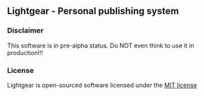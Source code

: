## Lightgear - Personal publishing system

### Disclaimer

This software is in pre-alpha status. Do NOT even think to use it in production!!!

### License
Lightgear is open-sourced software licensed under the [MIT license](http://opensource.org/licenses/MIT)
